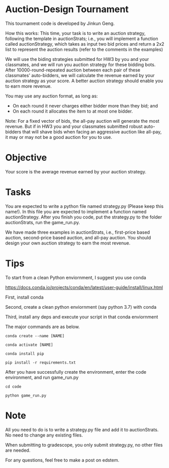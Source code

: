 # Auction-Design Tournament

This tournament code is developed by Jinkun Geng. 


How this works:
This time, your task is to write an auction strategy, following the template in auctionStrats; i.e., you will implement a function called auctionStrategy, which takes as input two bid prices and return a 2x2 list to represent the auction results (refer to the comments in the examples)

We will use the biding strategies submitted for HW3 by you and your classmates, and we will run you auction strategy for these bidding bots. After 10000-round-repeated auction between each pair of these classmates' auto-bidders, we will calculate the revenue earned by your auction strategy as your score. A better auction strategy should enable you to earn more revenue. 

You may use any auction format, as long as:
* On each round it never charges either bidder more than they bid; and
* On each round it allocates the item to at most one bidder. 


Note: For a fixed vector of bids, the all-pay auction will generate the most revenue. But if  in HW3 you and your classmates submitted robust auto-bidders that will shave bids when facing an aggressive auction like all-pay, it may or may not be a good auction for you to use. 



# Objective
Your score is the average revenue earned by your auction strategy. 



# Tasks
You are expected to write a python file named strategy.py (Please keep this name!). In this file you are expected to implement a function named auctionStrategy. After you finish you code, put the strategy.py to the folder auctionStrats, run the game_run.py.


We have made three examples in auctionStrats, i.e., first-price based auction, second-price based auction, and all-pay auction. You should design your own auction strategy to earn the most revenue. 



# Tips

To start from a clean Python enviornment, I suggest you use conda 

https://docs.conda.io/projects/conda/en/latest/user-guide/install/linux.html

First, install conda

Second, create a clean python enviornment (say python 3.7) with conda

Third, install any deps and execute your script in that conda enviornment 

The major commands are as below. 

```
conda create --name [NAME]

conda activate [NAME]

conda install pip

pip install -r requirements.txt
```

After you have successfully create the environment, enter the code environment, and run game_run.py

```
cd code 

python game_run.py
```


# Note

All you need to do is to write a strategy.py file and add it to auctionStrats. No need to change any existing files.

When submitting to gradescope, you only submit strategy.py, no other files are needed.

For any questions, feel free to make a post on edstem.
